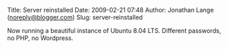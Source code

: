 Title: Server reinstalled
Date: 2009-02-21 07:48
Author: Jonathan Lange (noreply@blogger.com)
Slug: server-reinstalled

Now running a beautiful instance of Ubuntu 8.04 LTS. Different
passwords, no PHP, no Wordpress.

